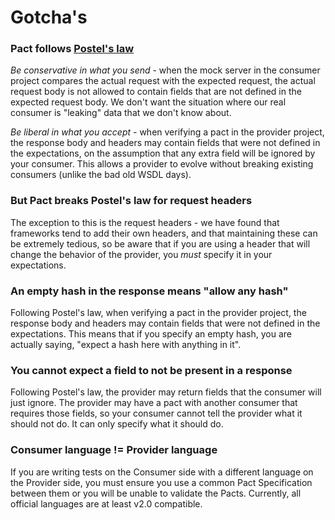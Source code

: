 # Gotcha's

### Pact follows [Postel's law](https://en.wikipedia.org/wiki/Robustness_principle)

_Be conservative in what you send_ - when the mock server in the consumer project compares the actual request with the expected request, the actual request body is not allowed to contain fields that are not defined in the expected request body. We don't want the situation where our real consumer is "leaking" data that we don't know about.

_Be liberal in what you accept_ - when verifying a pact in the provider project, the response body and headers may contain fields that were not defined in the expectations, on the assumption that any extra field will be ignored by your consumer. This allows a provider to evolve without breaking existing consumers (unlike the bad old WSDL days).

### But Pact breaks Postel's law for request headers

The exception to this is the request headers - we have found that frameworks tend to add their own headers, and that maintaining these can be extremely tedious, so be aware that if you are using a header that will change the behavior of the provider, you _must_ specify it in your expectations.

### An empty hash in the response means "allow any hash"

Following Postel's law, when verifying a pact in the provider project, the response body and headers may contain fields that were not defined in the expectations. This means that if you specify an empty hash, you are actually saying, "expect a hash here with anything in it".

### You cannot expect a field to not be present in a response

Following Postel's law, the provider may return fields that the consumer will just ignore. The provider may have a pact with another consumer that requires those fields, so your consumer cannot tell the provider what it should not do. It can only specify what it should do.

### Consumer language != Provider language

If you are writing tests on the Consumer side with a different language on the Provider side, you must ensure you use a common Pact Specification between them or you will be unable to validate the Pacts. Currently, all official languages are at least v2.0 compatible.